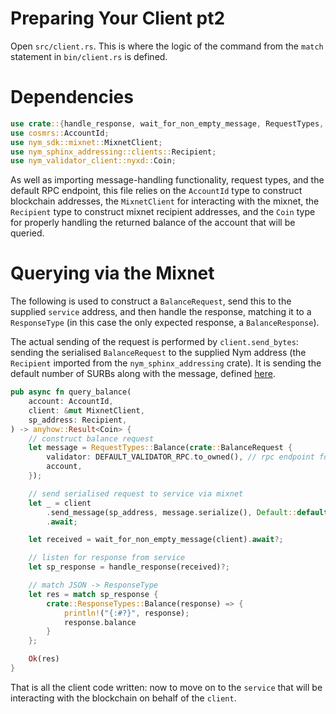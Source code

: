 # Preparing Your Client pt2

Open `src/client.rs`. This is where the logic of the command from the `match` statement in `bin/client.rs` is defined.

# Dependencies
```rust
use crate::{handle_response, wait_for_non_empty_message, RequestTypes, DEFAULT_VALIDATOR_RPC};
use cosmrs::AccountId;
use nym_sdk::mixnet::MixnetClient;
use nym_sphinx_addressing::clients::Recipient;
use nym_validator_client::nyxd::Coin;
```

As well as importing message-handling functionality, request types, and the default RPC endpoint, this file relies on the `AccountId` type to construct blockchain addresses, the `MixnetClient` for interacting with the mixnet, the `Recipient` type to construct mixnet recipient addresses, and the `Coin` type for properly handling the returned balance of the account that will be queried.

# Querying via the Mixnet
The following is used to construct a `BalanceRequest`, send this to the supplied `service` address, and then handle the response, matching it to a `ResponseType` (in this case the only expected response, a `BalanceResponse`).

The actual sending of the request is performed by `client.send_bytes`: sending the serialised `BalanceRequest` to the supplied Nym address (the `Recipient` imported from the `nym_sphinx_addressing` crate). It is sending the default number of SURBs along with the message, defined [here](https://github.com/nymtech/nym/blob/develop/sdk/rust/nym-sdk/src/mixnet/client.rs#L34).

```rust
pub async fn query_balance(
    account: AccountId,
    client: &mut MixnetClient,
    sp_address: Recipient,
) -> anyhow::Result<Coin> {
    // construct balance request
    let message = RequestTypes::Balance(crate::BalanceRequest {
        validator: DEFAULT_VALIDATOR_RPC.to_owned(), // rpc endpoint for broadcaster to use
        account,
    });

    // send serialised request to service via mixnet
    let _ = client
        .send_message(sp_address, message.serialize(), Default::default())
        .await;

    let received = wait_for_non_empty_message(client).await?;

    // listen for response from service
    let sp_response = handle_response(received)?;

    // match JSON -> ResponseType
    let res = match sp_response {
        crate::ResponseTypes::Balance(response) => {
            println!("{:#?}", response);
            response.balance
        }
    };

    Ok(res)
}
```

That is all the client code written: now to move on to the `service` that will be interacting with the blockchain on behalf of the `client`.
